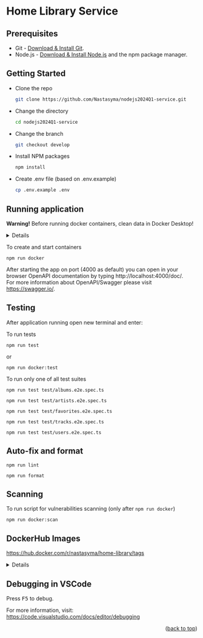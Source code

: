 # Home Library Service

## Prerequisites

- Git - [Download & Install Git](https://git-scm.com/downloads).
- Node.js - [Download & Install Node.js](https://nodejs.org/en/download/) and the npm package manager.

## Getting Started

- Clone the repo
  ```sh
  git clone https://github.com/Nastasyma/nodejs2024Q1-service.git
  ```
- Change the directory
  ```sh
  cd nodejs2024Q1-service
  ```
- Change the branch
  ```sh
  git checkout develop
  ```
- Install NPM packages
  ```sh
  npm install
  ```
- Create .env file (based on .env.example)
  ```sh
  cp .env.example .env
  ```

## Running application
**Warning!** Before running docker containers, clean data in Docker Desktop!  
<details>
<summary>Details</summary>
 
[![How to clean/purge data][1]][1]
 
[1]: https://i.imgur.com/POvjLk1.png
 
</details>

To create and start containers
```
npm run docker
```

After starting the app on port (4000 as default) you can open in your browser OpenAPI documentation by typing http://localhost:4000/doc/.  
For more information about OpenAPI/Swagger please visit https://swagger.io/.

## Testing

After application running open new terminal and enter:

To run tests

```
npm run test
```
or
```
npm run docker:test
```

To run only one of all test suites

```
npm run test test/albums.e2e.spec.ts
```

```
npm run test test/artists.e2e.spec.ts
```

```
npm run test test/favorites.e2e.spec.ts
```

```
npm run test test/tracks.e2e.spec.ts
```

```
npm run test test/users.e2e.spec.ts
```

## Auto-fix and format

```
npm run lint
```

```
npm run format
```

## Scanning
To run script for vulnerabilities scanning (only after `npm run docker`)

```
npm run docker:scan
```

## DockerHub Images
https://hub.docker.com/r/nastasyma/home-library/tags  
<details>
<summary>Details</summary>
 
[![DockerHub Images][2]][2]
 
[2]: https://i.imgur.com/OaMab6K.png
 
</details>

## Debugging in VSCode

Press <kbd>F5</kbd> to debug.

For more information, visit: https://code.visualstudio.com/docs/editor/debugging

<p align="right">(<a href="#readme-top">back to top</a>)</p>
